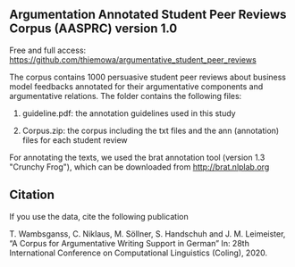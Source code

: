 Argumentation Annotated Student Peer Reviews Corpus (AASPRC) version 1.0
-----------------------------------------------------

Free and full access: https://github.com/thiemowa/argumentative_student_peer_reviews

The corpus contains 1000 persuasive student peer reviews about business model feedbacks annotated for their argumentative components and argumentative relations. The folder contains the following files:

1. guideline.pdf: the annotation guidelines used in this study

2. Corpus.zip: the corpus including the txt files and the ann (annotation) files for each student review
   
For annotating the texts, we used the brat annotation tool (version 1.3 "Crunchy Frog"), 
which can be downloaded from http://brat.nlplab.org 


Citation
--------

If you use the data, cite the following publication

   T. Wambsganss, C. Niklaus, M. Söllner, S. Handschuh and J. M. Leimeister, 
   “A Corpus for Argumentative Writing Support in German” In: 28th International 
   Conference on Computational Linguistics (Coling), 2020.
